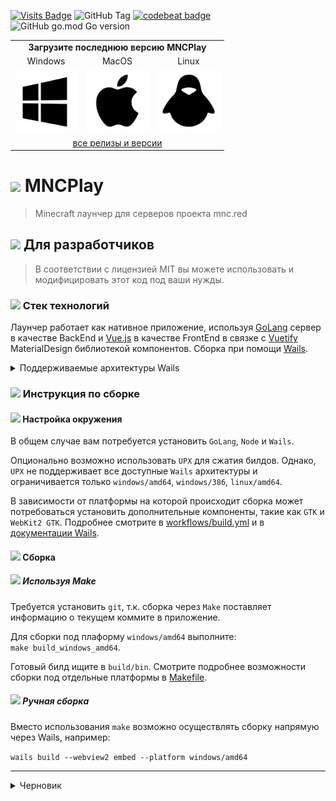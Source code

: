 [![Visits Badge](https://badges.strrl.dev/visits/mncred/play)](https://badges.strrl.dev)
![GitHub Tag](https://img.shields.io/github/v/tag/mncred/play)
[![codebeat badge](https://codebeat.co/badges/0a36aca9-0bc9-4cac-9a33-c973a9dcf10c)](https://codebeat.co/projects/github-com-mncred-play-main)
![GitHub go.mod Go version](https://img.shields.io/github/go-mod/go-version/mncred/play)

<div align="center">
    <table>
        <tr>
            <td align="center" colspan="3">
                <b>Загрузите последнюю версию MNCPlay</b>
            </td>
        </tr>
        <tr>
            <td align="center">Windows</td>
            <td align="center">MacOS</td>
            <td align="center">Linux</td>
        </tr>
        <tr>
            <td>
                <a href="https://github.com/mncred/play/releases/download/latest/mncplay-windows-amd64.exe" target="_blank">
                    <img width="100" src="https://raw.githubusercontent.com/mncred/play/main/.github/assets/logo-windows.png"></img>
                </a>
            </td>
            <td>
                <a href="https://github.com/mncred/play/releases/download/latest/mncplay-darwin-universal.zip" target="_blank">
                    <img width="100" src="https://raw.githubusercontent.com/mncred/play/main/.github/assets/logo-apple.png"></img>
                </a>
            </td>
            <td>
                <a href="https://github.com/mncred/play/releases/download/latest/mncplay-linux-amd64" target="_blank">
                    <img width="100" src="https://raw.githubusercontent.com/mncred/play/main/.github/assets/logo-linux.png"></img>
                </a>
            </td>
        </tr>
        <tr>
            <td align="center" colspan="3">
                <a href="https://github.com/mncred/play/releases" target="_blank">все релизы и версии</a>
            </td>
        </tr>
    </table>
</div>

# ![](https://api.iconify.design/octicon/rocket-16.svg?height=32&color=royalblue) MNCPlay

> Minecraft лаунчер для серверов проекта mnc.red

## ![](https://api.iconify.design/octicon/code-16.svg?height=24&color=royalblue) Для разработчиков

> В соответствии с лицензией MIT вы можете использовать и модифицировать этот код под ваши нужды.

### ![](https://api.iconify.design/octicon/stack-16.svg?height=20&color=royalblue) Стек технологий

Лаунчер работает как нативное приложение, используя [GoLang](https://go.dev) сервер в качестве BackEnd и
[Vue.js](https://vuejs.org) в качестве FrontEnd в связке с [Vuetify](https://vuetifyjs.com) MaterialDesign библиотекой
компонентов. Сборка при помощи [Wails](https://wails.io).

<details>
    <summary>Поддерживаемые архитектуры Wails</summary>

- `windows/amd64` - Windows x64
- `windows/386` - Windows x32
- `windows/arm64` - Windows ARM
- `darwin/amd64` - MacOS Intel
- `darwin/arm64` - MacOS M1
- `darwin/universal` - MacOS Intel и M1
- `linux/amd64` - Linux x64
- `linux/arm` - Данный клиент не удаётся собрать под эту архитектуру
- `linux/arm64` - Данный клиент не удаётся собрать под эту архитектуру

</details>

### ![](https://api.iconify.design/octicon/gear-16.svg?height=20&color=royalblue) Инструкция по сборке

#### ![](https://api.iconify.design/octicon/telescope-16.svg?height=16&color=royalblue) Настройка окружения

В общем случае вам потребуется установить `GoLang`, `Node` и `Wails`.

Опционально возможно использовать `UPX` для сжатия билдов. Однако, `UPX` не поддерживает все доступные `Wails` архитектуры
и ограничивается только `windows/amd64`, `windows/386`, `linux/amd64`.

В зависимости от платформы на которой происходит сборка может потребоваться установить дополнительные компоненты,
такие как `GTK` и `WebKit2 GTK`.
Подробнее смотрите в [workflows/build.yml](.github/workflows/build.yaml)
и в [документации Wails](https://wails.io/docs/gettingstarted/installation#platform-specific-dependencies).

#### ![](https://api.iconify.design/octicon/package-16.svg?height=16&color=royalblue) Сборка

##### ![](https://api.iconify.design/octicon/sync-16.svg?height=14&color=royalblue) Используя Make

Требуется установить `git`, т.к. сборка через `Make` поставляет информацию о текущем коммите в приложение.

Для сборки под плаформу `windows/amd64` выполните:  
`make build_windows_amd64`.

Готовый билд ищите в `build/bin`.
Смотрите подробнее возможности сборки под отдельные платформы в [Makefile](Makefile).

##### ![](https://api.iconify.design/octicon/command-palette-16.svg?height=14&color=royalblue) Ручная сборка

Вместо использования `make` возможно осуществлять сборку напрямую через Wails, например:

`wails build --webview2 embed --platform windows/amd64`

---

<details>
    <summary>
        Черновик
    </summary>

A fully customizable Minecraft launcher and mod-server.
Powered by [Wails](https://wails.io), and written with Go, TypeScript, Vue, Quasar

TODO:

- [ ] How to install GoLang
- [ ] How to install Node
- [ ] How to install Wails
- [ ] HOWTO: Play on Android (via Pojav Launcher + mcpack from Modrinth)

Получить список релизов по API: `curl -XGET 'https://api.github.com/repos/mncred/play/releases'`

## Dependencies

### User

For more info see [Wails Platform Specific Dependencies](https://wails.io/docs/gettingstarted/installation#platform-specific-dependencies).
Long story short, Windows users need to install [WebView2 Runtime](https://developer.microsoft.com/en-us/microsoft-edge/webview2/).

### Developer

#### Windows

- WebView2 Runtime
- Go 1.18+
- Node 15+

#### Linux

- gcc
- libgtk3
- libwebkit
- Go 1.18+
- Node 15+

#### MacOS

- Xcode
- Go 1.18+
- Node 15+


## TODO

- [ ] Реализовать поддержку аргументов командной строки для лаунчера. Лаунчер может использоваться
  с их помощью не только для игры, но и как CLI инструмент формирования/валидации данных.
- [ ] Реализовать модуль загрузки JRE/JDK под выбранную платформу.
  В конечном итоге мы получим распакованные файлы архива (сложить в `${launcher}/java/11/...`)
  Есть несколько вендоров поставляющих портативную версию:
  - `https://api.adoptium.net/v3/assets/latest/${major}/hotspot?vendor=eclipse`
    - major - версия JVM (8/11) и мы получаем JSON с информацией где скачать под каждую платформу.
    Отфильтровать список по условию `a.filter(v => v.binary.architecture === 'x32').filter(v => v.binary.os === 'windows').filter(v => v.binary.image_type === 'jdk')`
    И скачать из `.binary.package.link`
  - `https://corretto.aws/downloads/latest/amazon-corretto-${major}-${arch}-${sanitizedOS}-jdk.${ext}`
    Здесь напрямую получаем ссылку на скачивание
    - major - версия JVM (8/11)
    - arch - aarch64 (arm64) или x64 (amd64)
    - sanitizedOS - windows, macos, linux
    - ext - У каждой платформы своё расширение упаковки. windows - zip, macos и linux - tar.gz
    Используя те же переменные получаем ссылку на md5:
    `https://corretto.aws/downloads/latest_checksum/amazon-corretto-${major}-${arch}-${sanitizedOS}-jdk.${ext}`
- [ ] Реализовать модуль загрузки mrpack с Modrinth.
    Он использует формат `.mrpack` для модпаков. Например:
    https://cdn.modrinth.com/data/1KVo5zza/versions/Hrdee8Qh/Fabulously.Optimized-5.8.0-beta.10.mrpack
    Это zip архив и внутри лежит `modrinth.index.json` в котором указаны ссылки откуда качать и куда класть моды/ресурспаки и прочее,
    а так же могут лежать файлы с конфигами, которые специфичны для этого пака.
- [ ] Реализовать модуль запуска Minecraft используя JDK и mrpack

Структура дистрибутива для лаунчера может выглядеть следующим образом.
Загрузчик таким образом может загрузить как клиент, так и сервер.
Добавить поддержку пакетов из MC лаунчера.

Загрузчик складывает разные виды ресурсов в директорию кэша при необходимости и ищет для начала в ней.
При запуске конкретной версии игры клиент лезет в сеть и проверяет целостность файлов.
В настройках мы можем разрешить или запретить (по умолчанию разрешаем) запуск игры оффлайн, если не удалось проверить целостность.

```yaml
---
kind: modpack/mrpack/v1
# Идентификатор объекта для использования в конфигурации
id: fabulously-optimized
spec:
    # Локализованное название модпака
    title: Fabulously Optimized
    # Локализованное описание
    desc: Improve your graphics and performance with this simple modpack. 1.20.4 beta!
    # Ссылки откуда скачивать .mrpack, будет загружен по первой доступной
    download:
        - link: https://cdn.modrinth.com/data/1KVo5zza/versions/Hrdee8Qh/Fabulously.Optimized-5.8.0-beta.10.mrpack
---
kind: modpack/asset/v1
id: single-mod
spec:
    title:
    desc:
    path: mods/my-mod.jar
    download:
        - link: https://...
          md5: ...
          sha1: ...
---
kind: modpack/asset/v1
id: motd
spec:
    title:
    desc:
    path: server.properties
    content: |
        # Конфиг сервера или клиента, или биндинги клавиш
---
kind: modpack/v1
id: optimizations-client
spec:
    title: Оптимизация
    desc: Включает наборы оптимизаций
    mrpacks:
        - fabulously-optimized
    resourcepacks:
        - ...
    shaders:
        - ...
    datapacks:
        - ...
    assets:
        - single-mod
        - motd
---
kind: java/v1
id: java-8
spec:
    title:
    desc:
    platforms:
        'windows/amd64':
            download:
                - https://...
        'macos/amd64':
            download:
                - https://...
---
kind: minecraft/v1
id: minecraft-1.20.1
spec:
    title:
    desc:
    # Здесь разрешена ссылка на forge/paper/spigot и что угодно
    download:
        - https://...
---
kind: client/v1
id: client-stone
spec:
    title:
    desc:
    defaultProps:
        ram:
            max: 4G
    java: java-8
    minecraft: minecraft-1.20.1
    modpacks:
        - optimizations-client
    run: -Xmx{{.props.ram.max}} ... -jar {{.minecraft.jar}}
```

</details>
